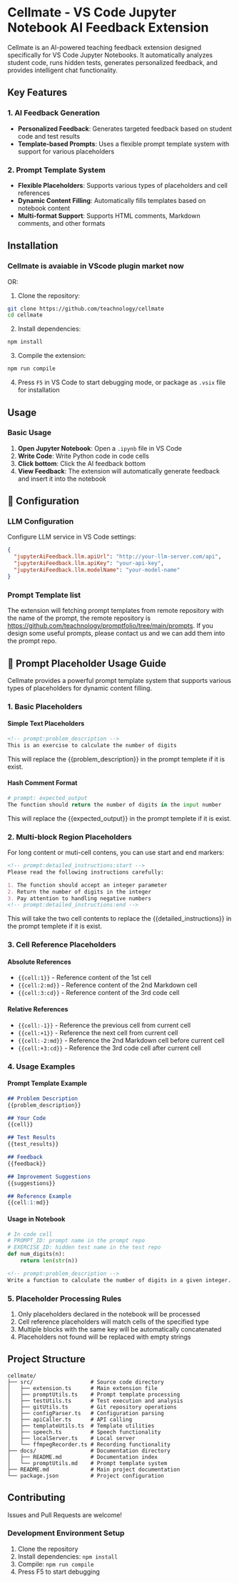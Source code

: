 # Cellmate - VS Code Jupyter Notebook AI Feedback Extension

Cellmate is an AI-powered teaching feedback extension designed specifically for VS Code Jupyter Notebooks. It automatically analyzes student code, runs hidden tests, generates personalized feedback, and provides intelligent chat functionality.

## Key Features
### 1. AI Feedback Generation
- **Personalized Feedback**: Generates targeted feedback based on student code and test results
- **Template-based Prompts**: Uses a flexible prompt template system with support for various placeholders

### 2. Prompt Template System
- **Flexible Placeholders**: Supports various types of placeholders and cell references
- **Dynamic Content Filling**: Automatically fills templates based on notebook content
- **Multi-format Support**: Supports HTML comments, Markdown comments, and other formats

## Installation
### **Cellmate is avaiable in VScode plugin market now**

OR:
1. Clone the repository:
```bash
git clone https://github.com/teachnology/cellmate
cd cellmate
```

2. Install dependencies:
```bash
npm install
```

3. Compile the extension:
```bash
npm run compile
```

4. Press `F5` in VS Code to start debugging mode, or package as `.vsix` file for installation
## Usage
### Basic Usage

1. **Open Jupyter Notebook**: Open a `.ipynb` file in VS Code
2. **Write Code**: Write Python code in code cells
3. **Click bottom**: Click the AI feedback bottom
4. **View Feedback**: The extension will automatically generate feedback and insert it into the notebook

## 🔧 Configuration
### LLM Configuration

Configure LLM service in VS Code settings:

```json
{
  "jupyterAiFeedback.llm.apiUrl": "http://your-llm-server.com/api",
  "jupyterAiFeedback.llm.apiKey": "your-api-key",
  "jupyterAiFeedback.llm.modelName": "your-model-name"
}
```

### Prompt Template list
The extension will fetching prompt templates from remote repository with the name of the prompt, the remote repository is https://github.com/teachnology/promptfolio/tree/main/prompts. If you design some useful prompts, please contact us and we can add them into the prompt repo.

## 📝 Prompt Placeholder Usage Guide
Cellmate provides a powerful prompt template system that supports various types of placeholders for dynamic content filling.

### 1. Basic Placeholders
#### Simple Text Placeholders
```markdown
<!-- prompt:problem_description -->
This is an exercise to calculate the number of digits
```
This will replace the {{problem_description}} in the prompt templete if it is exist.

#### Hash Comment Format
```python
# prompt: expected_output
The function should return the number of digits in the input number
```
This will replace the {{expected_output}} in the prompt templete if it is exist.

### 2. Multi-block Region Placeholders

For long content or muti-cell contens, you can use start and end markers:

```markdown
<!-- prompt:detailed_instructions:start -->
Please read the following instructions carefully:
```

```markdown
1. The function should accept an integer parameter
2. Return the number of digits in the integer
3. Pay attention to handling negative numbers
<!-- prompt:detailed_instructions:end -->
```
This will take the two cell contents to replace the {{detailed_instructions}} in the prompt templete if it is exist.

### 3. Cell Reference Placeholders
#### Absolute References
- `{{cell:1}}` - Reference content of the 1st cell
- `{{cell:2:md}}` - Reference content of the 2nd Markdown cell
- `{{cell:3:cd}}` - Reference content of the 3rd code cell
#### Relative References
- `{{cell:-1}}` - Reference the previous cell from current cell
- `{{cell:+1}}` - Reference the next cell from current cell
- `{{cell:-2:md}}` - Reference the 2nd Markdown cell before current cell
- `{{cell:+3:cd}}` - Reference the 3rd code cell after current cell

### 4. Usage Examples
#### Prompt Template Example
```markdown
## Problem Description
{{problem_description}}

## Your Code
{{cell}}

## Test Results
{{test_results}}

## Feedback
{{feedback}}

## Improvement Suggestions
{{suggestions}}

## Reference Example
{{cell:1:md}}
```

#### Usage in Notebook
```python
# In code cell
# PROMPT_ID: prompt name in the prompt repo
# EXERCISE_ID: hidden test name in the test repo
def num_digits(n):
    return len(str(n))
```

```markdown
<!-- prompt:problem_description -->
Write a function to calculate the number of digits in a given integer. For example, 123 has 3 digits.
```

### 5. Placeholder Processing Rules
1. Only placeholders declared in the notebook will be processed
2. Cell reference placeholders will match cells of the specified type
3. Multiple blocks with the same key will be automatically concatenated
4. Placeholders not found will be replaced with empty strings


## Project Structure
```
cellmate/
├── src/                  # Source code directory
│   ├── extension.ts      # Main extension file
│   ├── promptUtils.ts    # Prompt template processing
│   ├── testUtils.ts      # Test execution and analysis
│   ├── gitUtils.ts       # Git repository operations
│   ├── configParser.ts   # Configuration parsing
│   ├── apiCaller.ts      # API calling
│   ├── templateUtils.ts  # Template utilities
│   ├── speech.ts         # Speech functionality
│   ├── localServer.ts    # Local server
│   └── ffmpegRecorder.ts # Recording functionality
├── docs/                 # Documentation directory
│   ├── README.md         # Documentation index
│   └── promptUtils.md    # Prompt template system 
├── README.md             # Main project documentation
└── package.json          # Project configuration
```

## Contributing
Issues and Pull Requests are welcome!

### Development Environment Setup
1. Clone the repository
2. Install dependencies: `npm install`
3. Compile: `npm run compile`
4. Press F5 to start debugging